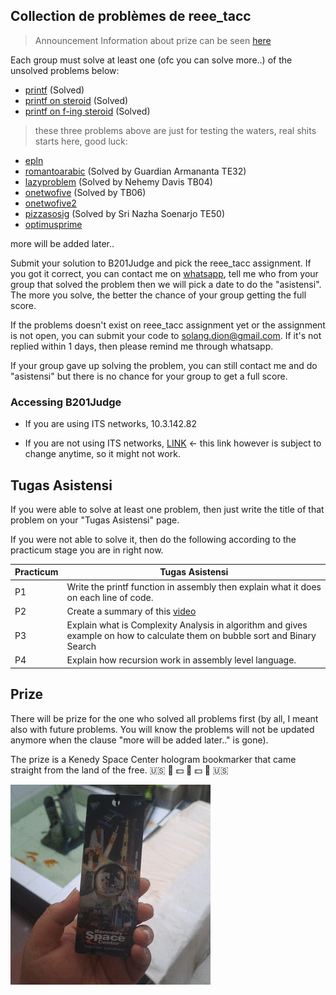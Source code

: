 ## Collection de problèmes de reee_tacc
> Announcement
> Information about prize can be seen [here](#prize)

Each group must solve at least one (ofc you can solve more..) of the unsolved problems below:

- [printf](/reee_tacc/asistensi/problems/printf/index.html) (Solved)
- [printf on steroid](/reee_tacc/asistensi/problems/printfonsteroid/index.html) (Solved)
- [printf on f-ing steroid](/reee_tacc/asistensi/problems/printfonfingsteroid/index.html) (Solved)
> these three problems above are just for testing the waters, real shits starts here, good luck:
- [epln](/reee_tacc/asistensi/problems/epln/index.html)
- [romantoarabic](/reee_tacc/asistensi/problems/romantoarabic/index.html) (Solved by Guardian Armananta TE32)
- [lazyproblem](/reee_tacc/asistensi/problems/lazyproblem/index.html) (Solved by Nehemy Davis TB04)
- [onetwofive](/reee_tacc/asistensi/problems/onetwofive/index.html) (Solved by TB06)
- [onetwofive2](/reee_tacc/asistensi/problems/onetwofive2/index.html)
- [pizzasosig](/reee_tacc/asistensi/problems/pizzasosig/index.html) (Solved by Sri Nazha Soenarjo TE50)
- [optimusprime](/reee_tacc/asistensi/problems/optimusprime/index.html)

more will be added later..

Submit your solution to B201Judge and pick the reee_tacc assignment.
If you got it correct, you can contact me on [whatsapp](https://wa.me/6281327522023), tell me who from your group that solved the problem then we will pick a date to do the "asistensi". The more you solve, the better the chance of your group getting the full score.

If the problems doesn't exist on reee_tacc assignment yet or the assignment is not open, you can submit your code to solang.dion@gmail.com. If it's not replied within 1 days, then please remind me through whatsapp.

If your group gave up solving the problem, you can still contact me and do "asistensi" but there is no chance for your group to get a full score.



### Accessing B201Judge
- If you are using ITS networks, 10.3.142.82

- If you are not using ITS networks, [LINK](https://eight-camels-hunt-103-94-190-18.loca.lt) <- this link however is subject to change anytime, so it might not work.

## Tugas Asistensi
If you were able to solve at least one problem, then just write the title of that problem on your "Tugas Asistensi" page.

If you were not able to solve it, then do the following according to the practicum stage you are in right now.

| Practicum| Tugas Asistensi|
|----------|----------------|
|    P1    | Write the printf function in assembly then explain what it does on each line of code.  |
|    P2    | Create a summary of this [video](https://www.youtube.com/watch?v=0TTyPvhRZOw)|
|    P3    | Explain what is Complexity Analysis in algorithm and gives example on how to calculate them on bubble sort and Binary Search  |
|    P4    | Explain how recursion work in assembly level language. |



## Prize

There will be prize for the one who solved all problems first (by all, I meant also with future problems. You will know the problems will not be updated anymore when the clause "more will be added later.." is gone). 


The prize is a Kenedy Space Center hologram bookmarker that came straight from the land of the free. :us: :gun: :dollar: :eagle: :dollar: :gun: :us:

![prize](/reee_tacc/asistensi/prize.gif)

